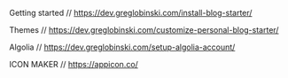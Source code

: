 

Getting started
// https://dev.greglobinski.com/install-blog-starter/

Themes
// https://dev.greglobinski.com/customize-personal-blog-starter/

Algolia
// https://dev.greglobinski.com/setup-algolia-account/

ICON MAKER
// https://appicon.co/